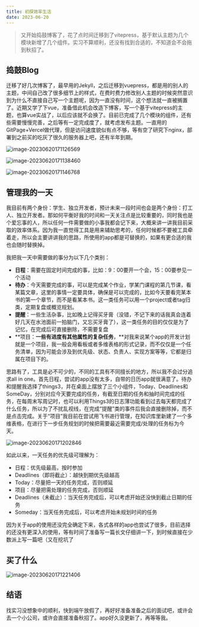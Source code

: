 ```yaml
---
title: 初探效率生活
date: 2023-06-20
---
```


> 又开始捣鼓博客了，花了点时间迁移到了vitepress，基于默认主题为几个模块新增了几个组件。实习不算顺利，还没有找到合适的，不知道会不会拖到秋招了。

## 捣鼓Blog

迁移了好几次博客了，最早用的Jekyll，之后迁移到vuepress，都是用的别人的主题，中间自己改了很多细节上的样式，在费时费力修改别人主题的时候突然意识到为什么不直接自己写一个主题呢，因为一直没有时间，这个想法就一直被搁置了。近期又学了下vue，准备借此机会改造下博客，写一个基于vitepress的主题，也算vue实战了，以后应该就不会换了。目前已完成了几个模块的组件，还有些需要慢慢完善，之后等有一定完成度了，就考虑发布主题。一直用的GitPage+Vercel做代理，但是访问速度貌似有点不够，等有空了研究下nginx，部署到之前买的吃灰了很久的服务器上吧，还有半年到期。

![image-20230620171126569](https://s2.loli.net/2023/06/20/cSi8Y5xZIGdfnJh.png)

![image-20230620171138460](https://s2.loli.net/2023/06/20/OpHKSQ5zALkqtcf.png)

![image-20230620171146768](https://s2.loli.net/2023/06/20/uYy4UsWVt8eH1fD.png)

## 管理我的一天

我目前有两个身份：学生、独立开发者，预计未来一段时间也会是两个身份：打工人、独立开发者。那如何平衡好我的时间和一天关注点是比较重要的，同时我也是个爱忘事的人，所以任何一件需要做的小事我都会记下来，大概来讲一讲我目前采取的效率体系。因为我一直觉得工具是用来辅助思考的，任何时候都不要被工具牵着走，所以会主要讲讲我的思路，所使用的app都是可替换的，如果有更合适的我也会随时替换掉。

我把我一天中需要做的事分为以下几个类别：

- **日程**：需要在固定时间完成的事，比如：9：00要开一个会，15：00要参见一个活动
- **待办**：今天需要完成的事，可以是完成某个作业，学某门课程的第几节课，看某篇文章，这里的事情一定要具体，确保是可以完成的，比如今天要看完某本书的第一个章节，而不是看某本书。这一类任务可以用一个project或者tag归类，定期复盘或概览规划。
- **提醒**：一些生活杂事，比如晚上记得买牙膏（没错，不记下来的话我真会连着好几天在水池面前一拍脑门，又忘买牙膏了），这一类任务的目的仅仅是为了记忆，在完成后可直接删除，不需要复盘
- **项目：**一些有进度有其他属性的复杂任务**，**对我来说某个app的开发计划就是一个项目，我一般会用看板或者多维表格的形式记录，而不仅仅是一个任务清单，因为可能会涉及到优先级、状态、负责人、实现方案等等，它都是归属在项目下的。

思路有了，工具是必不可少的，不同的工具有不同擅长的地方，所以我不会过分追求all in one。首先日程，尝试的app没有太多，自带的日历app就很满意了。待办和提醒我选择了things3，并在桌面上摆放了三个小组件，Today、Deadlines和SomeDay，分别对应今天要完成的任务，有截至日期的任务和抽时间完成的任务，在每周末写周记时，也可以利用Things3的日志薄功能看到过去每天都完成了什么任务，所以为了不扰乱视线，在完成“提醒”类的事件后我会直接删除掉，而不是点击完成。关于“项目”我目前在尝试用飞书进行管理，在知识库里新建了一个多维表格，在进行下一步任务规划的时候把需要最近需要完成/处理的任务标为今天。

![image-20230620171202846](https://s2.loli.net/2023/06/20/lQa2twvTdCUILYy.png)

如此以来，一天任务的优先级可理解为：

- 日程：优先级最高，按时参加
- Deadlines（即将截止）：越快到期优先级越高
- Today：尽量把一天的任务完成，否则顺延
- 项目：尽量把需处理的任务完成，否则顺延
- Deadlines（未截止）：当天任务完成后，可以考虑开始还没快到截止日期的任务
- Someday：当天任务完成后，可以考虑开始未规划时间的任务

因为关于app的使用还没完全确定下来，各式各样的app也尝试了很多，目前选择的还没有更深入的使用，等有时间了准备写一篇长文仔细讲一下，到时候直接在少数派上写一篇吧（又在挖坑了

## 买了什么

![image-20230620171221406](https://s2.loli.net/2023/06/20/khgJemw2oSA4f1M.png)

## 结语

找实习没想象中的顺利，快到端午放假了，再好好准备准备之后的面试吧，或许会去一个小公司，或许会直接准备秋招了。app好久没更新了，再等等我。